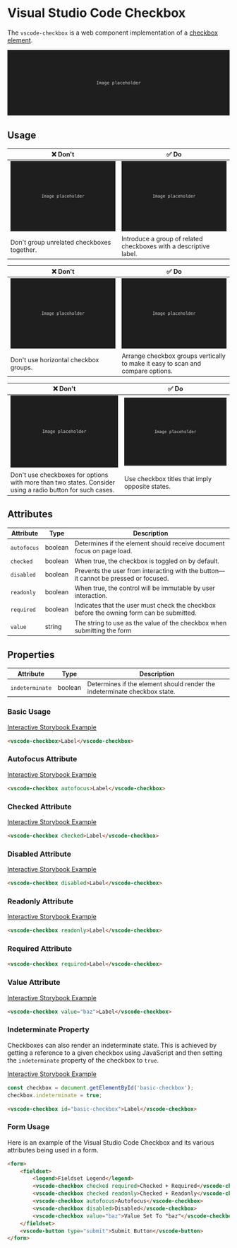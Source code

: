 # Visual Studio Code Checkbox

The `vscode-checkbox` is a web component implementation of a [checkbox element](https://developer.mozilla.org/en-US/docs/Web/HTML/Element/Input/checkbox).

![Checkbox hero](/docs/assets/docs-hero.png)

## Usage

| ❌ Don't                                               | ✅ Do                                                             |
| ------------------------------------------------------ | ----------------------------------------------------------------- |
| ![Image placeholder](/docs/assets/img-placeholder.png) | ![Image placeholder](/docs/assets/img-placeholder.png)            |
| Don't group unrelated checkboxes together.             | Introduce a group of related checkboxes with a descriptive label. |

| ❌ Don't                                               | ✅ Do                                                                           |
| ------------------------------------------------------ | ------------------------------------------------------------------------------- |
| ![Image placeholder](/docs/assets/img-placeholder.png) | ![Image placeholder](/docs/assets/img-placeholder.png)                          |
| Don't use horizontal checkbox groups.                  | Arrange checkbox groups vertically to make it easy to scan and compare options. |

| ❌ Don't                                                                                                  | ✅ Do                                                  |
| --------------------------------------------------------------------------------------------------------- | ------------------------------------------------------ |
| ![Image placeholder](/docs/assets/img-placeholder.png)                                                    | ![Image placeholder](/docs/assets/img-placeholder.png) |
| Don't use checkboxes for options with more than two states. Consider using a radio button for such cases. | Use checkbox titles that imply opposite states.        |

## Attributes

| Attribute   | Type    | Description                                                                              |
| ----------- | ------- | ---------------------------------------------------------------------------------------- |
| `autofocus` | boolean | Determines if the element should receive document focus on page load.                    |
| `checked`   | boolean | When true, the checkbox is toggled on by default.                                        |
| `disabled`  | boolean | Prevents the user from interacting with the button––it cannot be pressed or focused.     |
| `readonly`  | boolean | When true, the control will be immutable by user interaction.                            |
| `required`  | boolean | Indicates that the user must check the checkbox before the owning form can be submitted. |
| `value`     | string  | The string to use as the value of the checkbox when submitting the form                  |

## Properties

| Attribute       | Type    | Description                                                               |
| --------------- | ------- | ------------------------------------------------------------------------- |
| `indeterminate` | boolean | Determines if the element should render the indeterminate checkbox state. |

### Basic Usage

[Interactive Storybook Example](https://microsoft.github.io/vscode-webview-ui-toolkit/?path=/story/library-checkbox--default)

```html
<vscode-checkbox>Label</vscode-checkbox>
```

### Autofocus Attribute

[Interactive Storybook Example](https://microsoft.github.io/vscode-webview-ui-toolkit/?path=/story/library-checkbox--with-autofocus)

```html
<vscode-checkbox autofocus>Label</vscode-checkbox>
```

### Checked Attribute

[Interactive Storybook Example](https://microsoft.github.io/vscode-webview-ui-toolkit/?path=/story/library-checkbox--with-checked)

```html
<vscode-checkbox checked>Label</vscode-checkbox>
```

### Disabled Attribute

[Interactive Storybook Example](https://microsoft.github.io/vscode-webview-ui-toolkit/?path=/story/library-checkbox--with-disabled)

```html
<vscode-checkbox disabled>Label</vscode-checkbox>
```

### Readonly Attribute

[Interactive Storybook Example](https://microsoft.github.io/vscode-webview-ui-toolkit/?path=/story/library-checkbox--with-read-only)

```html
<vscode-checkbox readonly>Label</vscode-checkbox>
```

### Required Attribute

```html
<vscode-checkbox required>Label</vscode-checkbox>
```

### Value Attribute

[Interactive Storybook Example](https://microsoft.github.io/vscode-webview-ui-toolkit/?path=/story/library-checkbox--with-value)

```html
<vscode-checkbox value="baz">Label</vscode-checkbox>
```

### Indeterminate Property

Checkboxes can also render an indeterminate state. This is achieved by getting a reference to a given checkbox using JavaScript and then setting the `indeterminate` property of the checkbox to `true`.

[Interactive Storybook Example](https://microsoft.github.io/vscode-webview-ui-toolkit/?path=/story/library-checkbox--with-indeterminate)

```javascript
const checkbox = document.getElementById('basic-checkbox');
checkbox.indeterminate = true;
```

```html
<vscode-checkbox id="basic-checkbox">Label</vscode-checkbox>
```

### Form Usage

Here is an example of the Visual Studio Code Checkbox and its various attributes being used in a form.

```html
<form>
	<fieldset>
		<legend>Fieldset Legend</legend>
		<vscode-checkbox checked required>Checked + Required</vscode-checkbox>
		<vscode-checkbox checked readonly>Checked + Readonly</vscode-checkbox>
		<vscode-checkbox autofocus>Autofocus</vscode-checkbox>
		<vscode-checkbox disabled>Disabled</vscode-checkbox>
		<vscode-checkbox value="baz">Value Set To "baz"</vscode-checkbox>
	</fieldset>
	<vscode-button type="submit">Submit Button</vscode-button>
</form>
```
